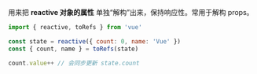 用来把 **reactive 对象的属性** 单独“解构”出来，保持响应性。常用于解构 props。

```js
import { reactive, toRefs } from 'vue'

const state = reactive({ count: 0, name: 'Vue' })
const { count, name } = toRefs(state)

count.value++ // 会同步更新 state.count
```

